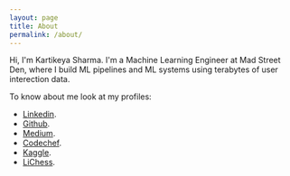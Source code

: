 ```yaml
---
layout: page
title: About
permalink: /about/
---
```


Hi, I'm Kartikeya Sharma. I'm a Machine Learning Engineer at Mad Street Den, where I build ML pipelines and ML systems using terabytes of user interection data.

To know about me look at my profiles:

* [Linkedin](https://www.linkedin.com/in/kartikeyash/).
* [Github](https://github.com/kartikeyaSh).
* [Medium](https://09kartikeya.medium.com/).
* [Codechef](https://www.codechef.com/users/kar09).
* [Kaggle](https://www.kaggle.com/kartikeyash).
* [LiChess](https://lichess.org/@/kartikeyaSh).
